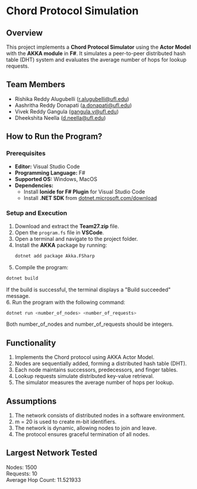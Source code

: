 # Chord Protocol Simulation

## Overview
This project implements a **Chord Protocol Simulator** using the **Actor Model** with the **AKKA module** in **F#**. It simulates a peer-to-peer distributed hash table (DHT) system and evaluates the average number of hops for lookup requests.

## Team Members
- Rishika Reddy Alugubelli (r.alugubelli@ufl.edu)
- Aashritha Reddy Donapati (a.donapati@ufl.edu)
- Vivek Reddy Gangula (gangula.v@ufl.edu)
- Dheekshita Neella (d.neella@ufl.edu)

## How to Run the Program?

### **Prerequisites**
- **Editor:** Visual Studio Code
- **Programming Language:** F#
- **Supported OS:** Windows, MacOS
- **Dependencies:**
  - Install **Ionide for F# Plugin** for Visual Studio Code
  - Install **.NET SDK** from [dotnet.microsoft.com/download](https://dotnet.microsoft.com/download)

### **Setup and Execution**
1. Download and extract the **Team27.zip** file.
2. Open the `program.fs` file in **VSCode**.
3. Open a terminal and navigate to the project folder.
4. Install the **AKKA** package by running:
   ```sh
   dotnet add package Akka.FSharp
    ```
5. Compile the program:
```sh
dotnet build
```
If the build is successful, the terminal displays a "Build succeeded" message.  
6. Run the program with the following command:
```sh
dotnet run <number_of_nodes> <number_of_requests>
```
Both number_of_nodes and number_of_requests should be integers.  

## Functionality
1. Implements the Chord protocol using AKKA Actor Model.
2. Nodes are sequentially added, forming a distributed hash table (DHT).
3. Each node maintains successors, predecessors, and finger tables.
4. Lookup requests simulate distributed key-value retrieval.
5. The simulator measures the average number of hops per lookup.

## Assumptions
1. The network consists of distributed nodes in a software environment.
2. m = 20 is used to create m-bit identifiers.
3. The network is dynamic, allowing nodes to join and leave.
4. The protocol ensures graceful termination of all nodes.

## Largest Network Tested
Nodes: 1500  
Requests: 10  
Average Hop Count: 11.521933
